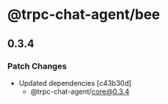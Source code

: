 # @trpc-chat-agent/bee

## 0.3.4

### Patch Changes

- Updated dependencies [c43b30d]
  - @trpc-chat-agent/core@0.3.4

